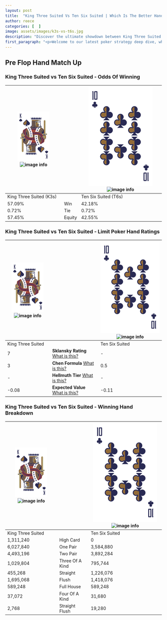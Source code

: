 ```yaml
---
layout: post
title:  "King Three Suited Vs Ten Six Suited | Which Is The Better Hand In Poker? A Complete Guide"
author: reece
categories: [  ]
image: assets/images/k3s-vs-t6s.jpg
description: "Discover the ultimate showdown between King Three Suited and Ten Six Suited in poker! Uncover the odds, strategies, and scenarios where one hand triumphs over the other. Get ready to up your poker game with this thrilling analysis."
first_paragraph: "<p>Welcome to our latest poker strategy deep dive, where we're pitting two distinct hands against each other in a high-stakes showdown: King Three Suited vs Ten Six Suited.</p><p>In the dynamic world of poker, every decision counts, and knowing which hand holds the upper hand is key to your success at the table.</p><p>In this article, we'll dissect these two hands, explore the scenarios where one dominates the other, and equip you with the knowledge to make strategic choices that can tip the odds in your favor.</p><p>Get ready to unravel the intriguing dynamics of these poker hands and elevate your game to new heights.</p>"
---
```




[comment]: # (sp0)

## Pre Flop Hand Match Up

<div class="table hand-ratings" markdown="1"> 



### King Three Suited vs Ten Six Suited - Odds Of Winning


    
| ![image info](assets/images/hand1/K.png) ![image info](assets/images/hand1/3s.png) |  | ![image info](assets/images/hand2/T.png) ![image info](assets/images/hand2/6s.png) |
| -------- | -------- | -------- |
| King Three Suited (K3s) |  | Ten Six Suited (T6s) |
| 57.09% | Win | 42.18% |
| 0.72% | Tie | 0.72% |
| 57.45% | Equity | 42.55% |




[comment]: # (sp1)



### King Three Suited vs Ten Six Suited - Limit Poker Hand Ratings


    
| ![image info](assets/images/hand1/K.png) ![image info](assets/images/hand1/3s.png) |  | ![image info](assets/images/hand2/T.png) ![image info](assets/images/hand2/6s.png) |
| -------- | -------- | -------- |
| King Three Suited |  | Ten Six Suited |
| 7 | **Sklansky Rating** [What is this?](/sklansky-rating-explained) | - |
| 3 | **Chen Formula** [What is this?](/chen-formula-explained) | 0.5 |
| - | **Hellmuth Tier** [What is this?](/Hellmuth-tier-explained) | - |
| -0.08 | **Expected Value** [What is this?](/expected-value-explained) | -0.11 |




[comment]: # (sp2)



### King Three Suited vs Ten Six Suited - Winning Hand Breakdown


    
| ![image info](assets/images/hand1/K.png) ![image info](assets/images/hand1/3s.png) |  | ![image info](assets/images/hand2/T.png) ![image info](assets/images/hand2/6s.png) |
| -------- | -------- | -------- |
| King Three Suited |  | Ten Six Suited |
| 1,311,240 | High Card | 0 |
| 6,027,840 | One Pair | 3,584,880 |
| 4,493,196 | Two Pair | 3,892,284 |
| 1,029,804 | Three Of A Kind | 795,744 |
| 455,268 | Straight | 1,226,076 |
| 1,695,068 | Flush | 1,418,076 |
| 589,248 | Full House | 589,248 |
| 37,072 | Four Of A Kind | 31,680 |
| 2,768 | Straight Flush | 19,280 |




[comment]: # (sp3)



</div>

[comment]: # (sp4)



[comment]: # (sp5)

